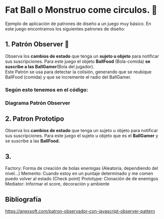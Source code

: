 # Fat Ball o Monstruo come circulos. :basketball:
Ejemplo de aplicación de patrones de diseño a un juego muy básico.
En este juego encontramos los siguientes patrones de diseño:

## 1. Patrón Observer :eyes:
Observa los **cambios de estado** que tenga un **sujeto u objeto** para notificar sus suscripciones.
Para este juego el objeto **BallFood** (Bola-comida) **se suscribe a las BallGamer**(Bola del jugador).  
Este Patrón se usa para detectar la colisión, generando que se reubique BallFood (comida) y que se incremente el radio del BallGamer.
### Según esto tenemos en el código:

### Diagrama Patrón Observer


## 2. Patron Prototipo
Observa los **cambios de estado** que tenga un sujeto u objeto para notificar sus suscripciones.
Para este juego el sujeto u objeto que es el **BallGamer** y se suscribe a las **BallFood.** 
## 3. 

Factory: Forma de creación de bolas enemigas (Aleatoria, dependiendo del nivel...)
Memento: Cuando estoy en un puntaje determinado y me comen puedo volver al estado (Check point)
Prototype: Clonación de de enemigos
Mediator: Informar el score, decoración y ambiente


## Bibliografía
https://anexsoft.com/patron-observador-con-javascript-observer-pattern

